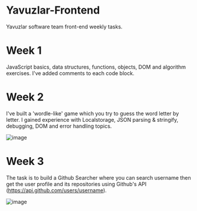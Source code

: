 # Yavuzlar-Frontend
 Yavuzlar software team front-end weekly tasks.
# Week 1
 JavaScript basics, data structures, functions, objects, DOM and algorithm exercises. I've added comments to each code block.

# Week 2
 I've built a 'wordle-like' game which you try to guess the word letter by letter. I gained experience with Localstorage, JSON parsing & stringify, debugging, DOM and error handling topics.
 
 ![image](https://github.com/burkocyigit/Yavuzlar-Frontend/assets/97297621/edb0dd31-a482-420d-bd4f-62a62e754d46)

# Week 3
 The task is to build a Github Searcher where you can search username then get the user profile and its repositories using Github's API (https://api.github.com/users/username).
 
 ![image](https://github.com/burkocyigit/Yavuzlar-Frontend/assets/97297621/35ce03cd-4906-4e7e-bd75-d4701d43e32f)
